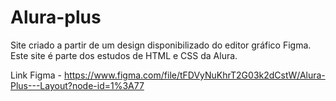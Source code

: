# Alura-plus
Site criado a partir de um design disponibilizado do editor gráfico Figma. Este site é parte dos estudos de HTML e CSS da Alura.

Link Figma - https://www.figma.com/file/tFDVyNuKhrT2G03k2dCstW/Alura-Plus---Layout?node-id=1%3A77
